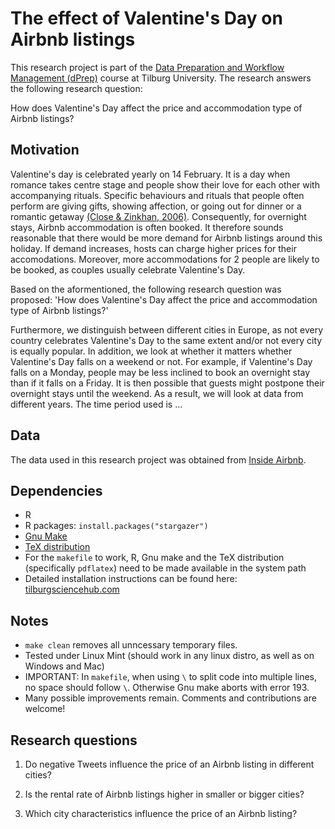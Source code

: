 # The effect of Valentine's Day on Airbnb listings
This research project is part of the [Data Preparation and Workflow Management (dPrep)](https://dprep.hannesdatta.com/) course at Tilburg University. The research answers the following research question:

How does Valentine's Day affect the price and accommodation type of Airbnb listings?

## Motivation
Valentine's day is celebrated yearly on 14 February. It is a day when romance takes centre stage and people show their love for each other with accompanying rituals. Specific behaviours and rituals that people often perform are giving gifts, showing affection, or going out for dinner or a romantic getaway [(Close & Zinkhan, 2006)](https://www.acrwebsite.org/volumes/v33/v33_10020.pdf). Consequently, for overnight stays, Airbnb accommodation is often booked. It therefore sounds reasonable that there would be more demand for Airbnb listings around this holiday. If demand increases, hosts can charge higher prices for their accomodations. Moreover, more accommodations for 2 people are likely to be booked, as couples usually celebrate Valentine's Day.

Based on the aformentioned, the following research question was proposed:
'How does Valentine's Day affect the price and accommodation type of Airbnb listings?'

Furthermore, we distinguish between different cities in Europe, as not every country celebrates Valentine's Day to the same extent and/or not every city is equally popular. In addition, we look at whether it matters whether Valentine's Day falls on a weekend or not. For example, if Valentine's Day falls on a Monday, people may be less inclined to book an overnight stay than if it falls on a Friday. It is then possible that guests might postpone their overnight stays until the weekend. As a result, we will look at data from different years. The time period used is ...

## Data
The data used in this research project was obtained from [Inside Airbnb](http://insideairbnb.com/).


## Dependencies
- R 
- R packages: `install.packages("stargazer")`
- [Gnu Make](https://tilburgsciencehub.com/get/make) 
- [TeX distribution](https://tilburgsciencehub.com/get/latex/?utm_campaign=referral-short)
- For the `makefile` to work, R, Gnu make and the TeX distribution (specifically `pdflatex`) need to be made available in the system path 
- Detailed installation instructions can be found here: [tilburgsciencehub.com](http://tilburgsciencehub.com/)


## Notes
- `make clean` removes all unncessary temporary files. 
- Tested under Linux Mint (should work in any linux distro, as well as on Windows and Mac) 
- IMPORTANT: In `makefile`, when using `\` to split code into multiple lines, no space should follow `\`. Otherwise Gnu make aborts with error 193. 
- Many possible improvements remain. Comments and contributions are welcome!


## Research questions
1. Do negative Tweets influence the price of an Airbnb listing in different cities?

2. Is the rental rate of Airbnb listings higher in smaller or bigger cities?

3. Which city characteristics influence the price of an Airbnb listing?
